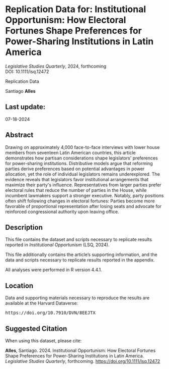 Replication Data for: Institutional Opportunism: How Electoral Fortunes Shape Preferences for Power-Sharing Institutions in Latin America
==============================================
<p><i>Legislative Studies Quarterly</i>, 2024, forthcoming</br >
DOI: 10.1111/lsq.12472

Replication Data

Santiago <b>Alles</b></br >

Last update:
------------------
07-18-2024

Abstract
-----------
Drawing on approximately 4,000 face-to-face interviews with lower house members from seventeen Latin American countries, this article demonstrates how partisan considerations shape legislators' preferences for power-sharing institutions. Distributive models argue that reforming parties derive preferences based on potential advantages in power allocation, yet the role of individual legislators remains underexplored. The evidence reveals that legislators favor institutional arrangements that maximize their party's influence. Representatives from larger parties prefer electoral rules that reduce the number of parties in the House, while incumbent lawmakers support a stronger executive. Notably, party positions often shift following changes in electoral fortunes: Parties become more favorable of proportional representation after losing seats and advocate for reinforced congressional authority upon leaving office.

Description
-----------
This file contains the dataset and scripts necessary to replicate results reported in <i>Institutional Opportunism</i> (LSQ, 2024).

This file additionally contains the article’s supporting information, and the data and scripts necessary to replicate results reported in the appendix.

All analyses were performed in R version 4.4.1.

Location
-----------
Data and supporting materials necessary to reproduce the results are available at the Harvard Dataverse:
<pre>https://doi.org/10.7910/DVN/8EEJTX</pre>

Suggested Citation
------------------

When using this dataset, please cite:

<b>Alles</b>, Santiago. 2024. Institutional Opportunism: How Electoral Fortunes Shape Preferences for Power-Sharing Institutions in Latin America. <i>Legislative Studies Quarterly</i>, forthcoming. https://doi.org/10.1111/lsq.12472
